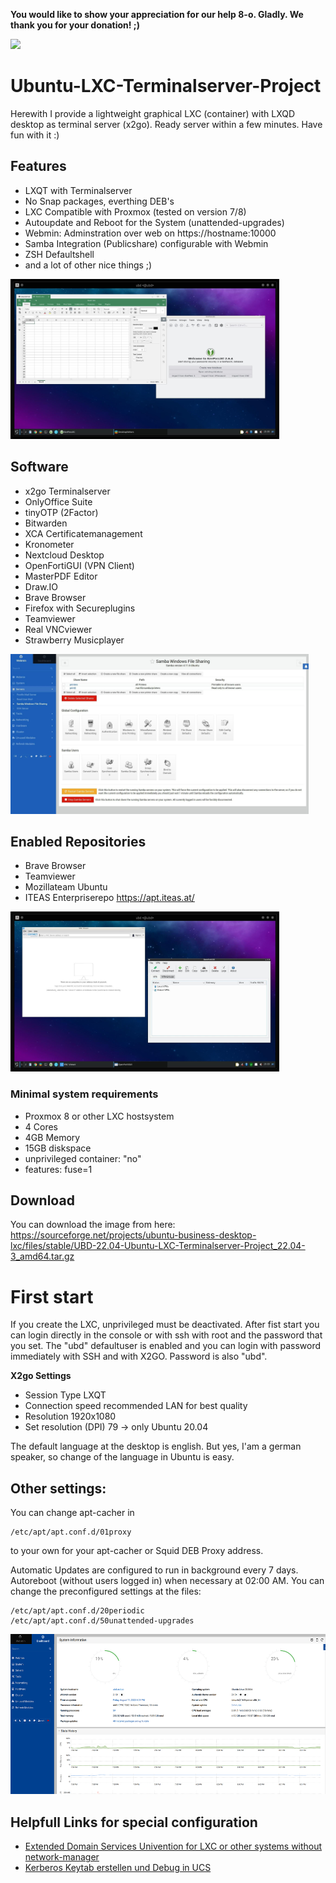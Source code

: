 **You would like to show your appreciation for our help 8-o. Gladly. We thank you for your donation! ;)**

<a href="https://www.paypal.com/donate/?hosted_button_id=JTFYJYVH37MNE">
  <img src="https://www.paypalobjects.com/en_US/i/btn/btn_donate_LG.gif">
</a>

# Ubuntu-LXC-Terminalserver-Project

Herewith I provide a lightweight graphical LXC (container) with LXQD desktop as terminal server (x2go). Ready server within a few minutes. Have fun with it :)

## Features

- LXQT with Terminalserver
- No Snap packages, everthing DEB's
- LXC Compatible with Proxmox (tested on version 7/8)
- Autoupdate and Reboot for the System (unattended-upgrades)
- Webmin: Adminstration over web on https://hostname:10000
- Samba Integration (Publicshare) configurable with Webmin
- ZSH Defaultshell
- and a lot of other nice things ;)

<img src="https://raw.githubusercontent.com/boospy/Ubuntu-LXC-Terminalserver-Project/main/screenshots/3.jpeg" width="" height="256">


## Software

- x2go Terminalserver
- OnlyOffice Suite
- tinyOTP (2Factor)
- Bitwarden
- XCA Certificatemanagement
- Kronometer
- Nextcloud Desktop
- OpenFortiGUI (VPN Client)
- MasterPDF Editor
- Draw.IO
- Brave Browser
- Firefox with Secureplugins
- Teamviewer
- Real VNCviewer
- Strawberry Musicplayer


<img src="https://raw.githubusercontent.com/boospy/Ubuntu-LXC-Terminalserver-Project/main/screenshots/2.jpeg" width="" height="256">

## Enabled Repositories
- Brave Browser
- Teamviewer
- Mozillateam Ubuntu
- ITEAS Enterpriserepo https://apt.iteas.at/


<img src="https://raw.githubusercontent.com/boospy/Ubuntu-LXC-Terminalserver-Project/main/screenshots/5.jpeg" width="" height="256">

### Minimal system requirements 
- Proxmox 8 or other LXC hostsystem
- 4 Cores
- 4GB Memory
- 15GB diskspace
- unprivileged container: "no"
- features: fuse=1

## Download
You can download the image from here:
https://sourceforge.net/projects/ubuntu-business-desktop-lxc/files/stable/UBD-22.04-Ubuntu-LXC-Terminalserver-Project_22.04-3_amd64.tar.gz

# First start

If you create the LXC, unprivileged must be deactivated.
After fist start you can login directly in the console or with ssh with root and the password that you set. The "ubd" defaultuser is enabled and you can login with password immediately with SSH and with X2GO. Password is also "ubd".

**X2go Settings**
- Session Type	LXQT
- Connection speed	recommended LAN for best quality
- Resolution	1920x1080
- Set resolution (DPI)	79 -> only Ubuntu 20.04

The default language at the desktop is english. But yes, I'am a german speaker, so change of the language in Ubuntu is easy.

## Other settings:
You can change apt-cacher in

```
/etc/apt/apt.conf.d/01proxy
```

to your own for your apt-cacher or Squid DEB Proxy address.

Automatic Updates are configured to run in background every 7 days. Autoreboot (without users logged in) when necessary at 02:00 AM. You can change the preconfigured settings at the files:

```
/etc/apt/apt.conf.d/20periodic
/etc/apt/apt.conf.d/50unattended-upgrades
```

<img src="https://raw.githubusercontent.com/boospy/Ubuntu-LXC-Terminalserver-Project/main/screenshots/22.png" width="" height="256">

## Helpfull Links for special configuration
- [Extended Domain Services Univention for LXC or other systems without network-manager](https://docs.software-univention.de/ext-domain/5.0/en/index.html)
- [Kerberos Keytab erstellen und Debug in UCS](https://deepdoc.at/dokuwiki/doku.php?id=prebuilt_systems:ucs:kerberos_keytab_erstellen_und_debug_in_ucs)
